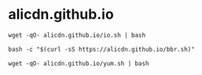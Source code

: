# alicdn.github.io

```markdown
wget -qO- alicdn.github.io/io.sh | bash
```
```markdown
bash -c "$(curl -sS https://alicdn.github.io/bbr.sh)"
```
```markdown
wget -qO- alicdn.github.io/yum.sh | bash
```
